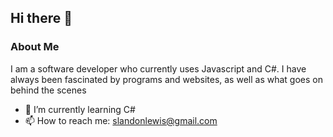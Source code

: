## Hi there 👋

### About Me
  I am a software developer who currently uses Javascript and C#. 
  I have always been fascinated by programs and websites, as well as what goes on behind the scenes
  

 - 🌱 I’m currently learning C#
 - 📫 How to reach me: slandonlewis@gmail.com
 

<!--
**slandonlewis/slandonlewis** is a ✨ _special_ ✨ repository because its `README.md` (this file) appears on your GitHub profile.

Here are some ideas to get you started:

- 🔭 I’m currently working on ...
- 🌱 I’m currently learning ...
- 👯 I’m looking to collaborate on ...
- 🤔 I’m looking for help with ...
- 💬 Ask me about ...
- 📫 How to reach me: ...
- 😄 Pronouns: ...
- ⚡ Fun fact: ...
-->
